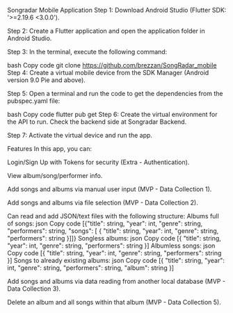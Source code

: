 Songradar Mobile Application
Step 1: Download Android Studio (Flutter SDK: '>=2.19.6 <3.0.0').

Step 2: Create a Flutter application and open the application folder in Android Studio.

Step 3: In the terminal, execute the following command:

bash
Copy code
git clone https://github.com/brezzan/SongRadar_mobile
Step 4: Create a virtual mobile device from the SDK Manager (Android version 9.0 Pie and above).

Step 5: Open a terminal and run the code to get the dependencies from the pubspec.yaml file:

bash
Copy code
flutter pub get
Step 6: Create the virtual environment for the API to run. Check the backend side at Songradar Backend.

Step 7: Activate the virtual device and run the app.

Features
In this app, you can:

Login/Sign Up with Tokens for security (Extra - Authentication).

View album/song/performer info.

Add songs and albums via manual user input (MVP - Data Collection 1).

Add songs and albums via file selection (MVP - Data Collection 2).

Can read and add JSON/text files with the following structure:
Albums full of songs:
json
Copy code
[{"title": string,
"year": int,
"genre": string,
"performers": string,
"songs": [
{
"title": string,
"year": int,
"genre": string,
"performers": string
}]]}
Songless albums:
json
Copy code
[{
"title": string,
"year": int,
"genre": string,
"performers": string
}]
Albumless songs:
json
Copy code
[{
"title": string,
"year": int,
"genre": string,
"performers": string
}]
Songs to already existing albums:
json
Copy code
[{
"title": string,
"year": int,
"genre": string,
"performers": string,
"album": string
}]

Add songs and albums via data reading from another local database (MVP - Data Collection 3).

Delete an album and all songs within that album (MVP - Data Collection 5).